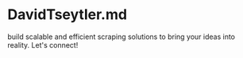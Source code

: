 # DavidTseytler.md
 build scalable and efficient scraping solutions to bring your ideas into reality.  Let's connect!        
